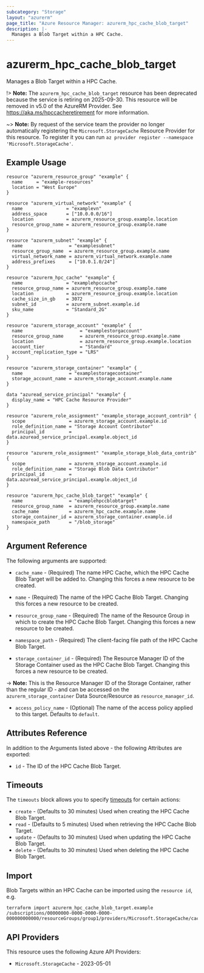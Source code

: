 ```yaml
---
subcategory: "Storage"
layout: "azurerm"
page_title: "Azure Resource Manager: azurerm_hpc_cache_blob_target"
description: |-
  Manages a Blob Target within a HPC Cache.
---
```


# azurerm_hpc_cache_blob_target

Manages a Blob Target within a HPC Cache.

!> **Note:** The `azurerm_hpc_cache_blob_target` resource has been deprecated because the service is retiring on 2025-09-30. This resource will be removed in v5.0 of the AzureRM Provider. See https://aka.ms/hpccacheretirement for more information.

~> **Note:** By request of the service team the provider no longer automatically registering the `Microsoft.StorageCache` Resource Provider for this resource. To register it you can run `az provider register --namespace 'Microsoft.StorageCache'`.

## Example Usage

```hcl
resource "azurerm_resource_group" "example" {
  name     = "example-resources"
  location = "West Europe"
}

resource "azurerm_virtual_network" "example" {
  name                = "examplevn"
  address_space       = ["10.0.0.0/16"]
  location            = azurerm_resource_group.example.location
  resource_group_name = azurerm_resource_group.example.name
}

resource "azurerm_subnet" "example" {
  name                 = "examplesubnet"
  resource_group_name  = azurerm_resource_group.example.name
  virtual_network_name = azurerm_virtual_network.example.name
  address_prefixes     = ["10.0.1.0/24"]
}

resource "azurerm_hpc_cache" "example" {
  name                = "examplehpccache"
  resource_group_name = azurerm_resource_group.example.name
  location            = azurerm_resource_group.example.location
  cache_size_in_gb    = 3072
  subnet_id           = azurerm_subnet.example.id
  sku_name            = "Standard_2G"
}

resource "azurerm_storage_account" "example" {
  name                     = "examplestorgaccount"
  resource_group_name      = azurerm_resource_group.example.name
  location                 = azurerm_resource_group.example.location
  account_tier             = "Standard"
  account_replication_type = "LRS"
}

resource "azurerm_storage_container" "example" {
  name                 = "examplestoragecontainer"
  storage_account_name = azurerm_storage_account.example.name
}

data "azuread_service_principal" "example" {
  display_name = "HPC Cache Resource Provider"
}

resource "azurerm_role_assignment" "example_storage_account_contrib" {
  scope                = azurerm_storage_account.example.id
  role_definition_name = "Storage Account Contributor"
  principal_id         = data.azuread_service_principal.example.object_id
}

resource "azurerm_role_assignment" "example_storage_blob_data_contrib" {
  scope                = azurerm_storage_account.example.id
  role_definition_name = "Storage Blob Data Contributor"
  principal_id         = data.azuread_service_principal.example.object_id
}

resource "azurerm_hpc_cache_blob_target" "example" {
  name                 = "examplehpccblobtarget"
  resource_group_name  = azurerm_resource_group.example.name
  cache_name           = azurerm_hpc_cache.example.name
  storage_container_id = azurerm_storage_container.example.id
  namespace_path       = "/blob_storage"
}
```

## Argument Reference

The following arguments are supported:

* `cache_name` - (Required) The name HPC Cache, which the HPC Cache Blob Target will be added to. Changing this forces a new resource to be created.

* `name` - (Required) The name of the HPC Cache Blob Target. Changing this forces a new resource to be created.

* `resource_group_name` - (Required) The name of the Resource Group in which to create the HPC Cache Blob Target. Changing this forces a new resource to be created.

* `namespace_path` - (Required) The client-facing file path of the HPC Cache Blob Target.

* `storage_container_id` - (Required) The Resource Manager ID of the Storage Container used as the HPC Cache Blob Target. Changing this forces a new resource to be created.

-> **Note:** This is the Resource Manager ID of the Storage Container, rather than the regular ID - and can be accessed on the `azurerm_storage_container` Data Source/Resource as `resource_manager_id`.

* `access_policy_name` - (Optional) The name of the access policy applied to this target. Defaults to `default`.

## Attributes Reference

In addition to the Arguments listed above - the following Attributes are exported:

* `id` - The ID of the HPC Cache Blob Target.

## Timeouts

The `timeouts` block allows you to specify [timeouts](https://developer.hashicorp.com/terraform/language/resources/configure#define-operation-timeouts) for certain actions:

* `create` - (Defaults to 30 minutes) Used when creating the HPC Cache Blob Target.
* `read` - (Defaults to 5 minutes) Used when retrieving the HPC Cache Blob Target.
* `update` - (Defaults to 30 minutes) Used when updating the HPC Cache Blob Target.
* `delete` - (Defaults to 30 minutes) Used when deleting the HPC Cache Blob Target.

## Import

Blob Targets within an HPC Cache can be imported using the `resource id`, e.g.

```shell
terraform import azurerm_hpc_cache_blob_target.example /subscriptions/00000000-0000-0000-0000-000000000000/resourceGroups/group1/providers/Microsoft.StorageCache/caches/cache1/storageTargets/target1
```

## API Providers
<!-- This section is generated, changes will be overwritten -->
This resource uses the following Azure API Providers:

* `Microsoft.StorageCache` - 2023-05-01

